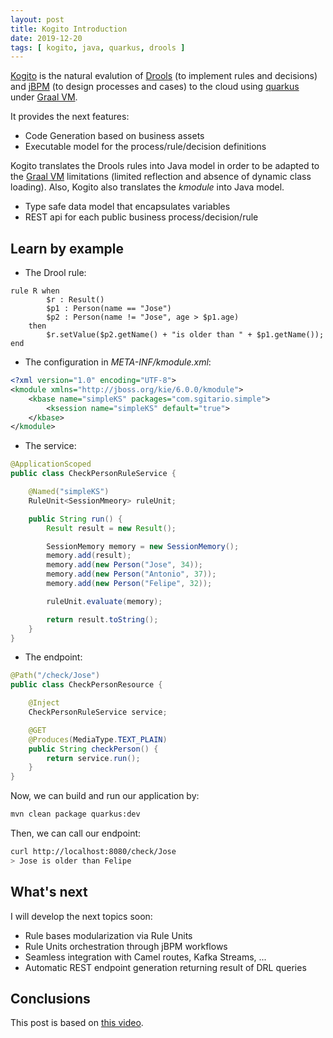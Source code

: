 ```yaml
---
layout: post
title: Kogito Introduction
date: 2019-12-20
tags: [ kogito, java, quarkus, drools ]
---
```


[Kogito](https://kogito.kie.org/) is the natural evalution of [Drools](https://www.drools.org/) (to implement rules and decisions) and [jBPM](https://www.jbpm.org/) (to design processes and cases) to the cloud using [quarkus](https://quarkus.io/) under [Graal VM](https://sgitario.github.io/graalvm-getting-started/).

It provides the next features:

- Code Generation based on business assets
- Executable model for the process/rule/decision definitions

Kogito translates the Drools rules into Java model in order to be adapted to the [Graal VM](https://sgitario.github.io/graalvm-getting-started/) limitations (limited reflection and absence of dynamic class loading). Also, Kogito also translates the *kmodule* into Java model.

- Type safe data model that encapsulates variables
- REST api for each public business process/decision/rule

## Learn by example

- The Drool rule:

```drl
rule R when
        $r : Result()
        $p1 : Person(name == "Jose")
        $p2 : Person(name != "Jose", age > $p1.age)
    then
        $r.setValue($p2.getName() + "is older than " + $p1.getName());
end
```

- The configuration in *META-INF/kmodule.xml*:

```xml
<?xml version="1.0" encoding="UTF-8">
<kmodule xmlns="http://jboss.org/kie/6.0.0/kmodule">
    <kbase name="simpleKS" packages="com.sgitario.simple">
        <ksession name="simpleKS" default="true">
    </kbase>
</kmodule>
```

- The service:

```java
@ApplicationScoped
public class CheckPersonRuleService {

    @Named("simpleKS")
    RuleUnit<SessionMmeory> ruleUnit;

    public String run() {
        Result result = new Result();

        SessionMemory memory = new SessionMemory();
        memory.add(result);
        memory.add(new Person("Jose", 34));
        memory.add(new Person("Antonio", 37));
        memory.add(new Person("Felipe", 32));

        ruleUnit.evaluate(memory);

        return result.toString();
    }
}
```

- The endpoint:

```java
@Path("/check/Jose")
public class CheckPersonResource {

    @Inject
    CheckPersonRuleService service;

    @GET
    @Produces(MediaType.TEXT_PLAIN)
    public String checkPerson() {
        return service.run();
    }
}
```

Now, we can build and run our application by:

```bash
mvn clean package quarkus:dev
```

Then, we can call our endpoint:

```bash
curl http://localhost:8080/check/Jose
> Jose is older than Felipe
```

## What's next

I will develop the next topics soon:

- Rule bases modularization via Rule Units
- Rule Units orchestration through jBPM workflows
- Seamless integration with Camel routes, Kafka Streams, ...
- Automatic REST endpoint generation returning result of DRL queries

## Conclusions

This post is based on [this video](https://www.youtube.com/watch?v=tLz_aNLuCR0).
